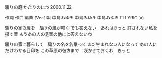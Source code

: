 騙りの庭
かたりのにわ
2000.11.22


作詞  作曲  編曲 (Ver.)   唄
中島みゆき   中島みゆき       中島みゆき
□ LYRIC (a)


騙りの家の扉を　騙りの風が叩く
でも答えない　あれはきっと
許されない私を探す音
もうあの人の足音の他には答えないわ

騙りの家に暮らして　騙りの名を名乗って
まだ生まれない人になって
あの人にだけわかる目印を
この草原の彼方まで　咲かせておくわ　きっと